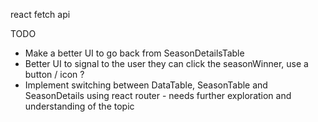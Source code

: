 react fetch api

TODO

- Make a better UI to go back from SeasonDetailsTable
- Better UI to signal to the user they can click the seasonWinner, use a button / icon ?
- Implement switching between DataTable, SeasonTable and SeasonDetails using react router - needs further exploration and understanding of the topic
